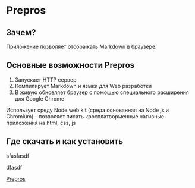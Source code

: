 # Prepros

## Зачем?

Приложение позволяет отображать Markdown в браузере.

## Основные возможности Prepros

1. Запускает HTTP сервер
2. Компилирует Markdown и языки для Web разработки
3. В живую обновляет браузер с помощью специального расширения для Google Chrome

Использует среду Node web kit (среда основанная на Node js и Chromium) - позволяет писать кросплатворменные нативные приложения на html, css, js

## Где скачать и как установить

sfasfasdf

dfasdf

[Prepros](https://prepros.io/)